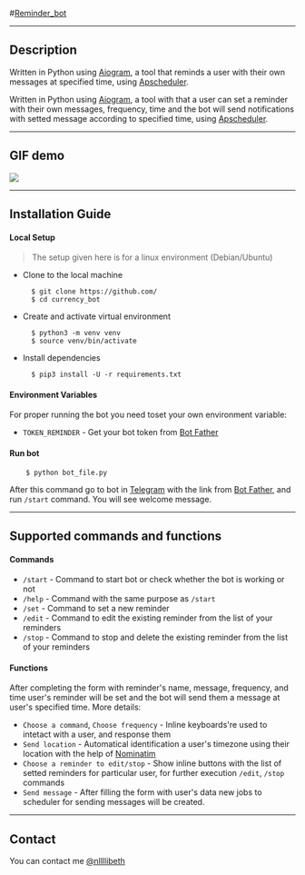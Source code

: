 #[Reminder_bot](https://t.me/nllllibeth_reminder_bot)
***
## Description

Written in Python using [Aiogram](https://aiogram.dev/), a tool that reminds a user with their own messages at specified time, using [Apscheduler](https://apscheduler.readthedocs.io/en/3.x/). 

Written in Python using [Aiogram](https://aiogram.dev/), a tool with that a user can set a reminder with their own messages, frequency, time and the bot will send notifications with setted message according to specified time, using [Apscheduler](https://apscheduler.readthedocs.io/en/3.x/). 

***

## GIF demo

<img src="https://gifyu.com/image/SIkX4/">


***

## Installation Guide

#### Local Setup
> The setup given here is for a linux environment (Debian/Ubuntu)

- Clone to the local machine 

        $ git clone https://github.com/
        $ cd currency_bot

- Create and activate virtual environment 

        $ python3 -m venv venv
        $ source venv/bin/activate

- Install dependencies 

        $ pip3 install -U -r requirements.txt


#### Environment Variables

For proper running the bot you need toset your own environment variable:

- `TOKEN_REMINDER` - Get your bot token from [Bot Father](https://t.me/BotFather)

#### Run bot
        $ python bot_file.py 
After this command go to bot in [Telegram](https://t.me/nllllibeth_reminder_bot) with the link from [Bot Father](https://t.me/BotFather), and run `/start` command. You will see welcome message. 

*** 

## Supported commands and functions 

#### Commands
- `/start` - Command to start bot or check whether the bot is working or not
- `/help` - Command with the same purpose as `/start`
- `/set` - Command to set a new reminder 
- `/edit` - Command to edit the existing reminder from the list of your reminders
- `/stop` - Command to stop and delete the existing reminder from the list of your reminders

#### Functions

After completing the form with reminder's name, message, frequency, and time user's reminder will be set and the bot will send them a message at user's specified time. More details:

- `Choose a command`, `Choose frequency` - Inline keyboards're used to intetact with a user, and response them
- `Send location` - Automatical identification a user's timezone using their  location with the help of [Nominatim](https://nominatim.org/) 
- `Choose a reminder to edit/stop` - Show inline buttons with the list of setted reminders for particular user, for further execution `/edit`, `/stop` commands
- `Send message` - After filling the form with user's data new jobs to scheduler for sending messages will be created.

***

## Contact 

You can contact me [@nllllibeth](https://t.me/nllllibeth)